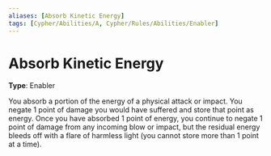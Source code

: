 ```yaml
---
aliases: [Absorb Kinetic Energy]
tags: [Cypher/Abilities/A, Cypher/Rules/Abilities/Enabler]
---
```


# Absorb Kinetic Energy

**Type**: Enabler

You absorb a portion of the energy of a physical attack or impact. You negate 1 point of damage you would have suffered and store that point as energy. Once you have absorbed 1 point of energy, you continue to negate 1 point of damage from any incoming blow or impact, but the residual energy bleeds off with a flare of harmless light (you cannot store more than 1 point at a time).
